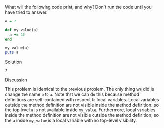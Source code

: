 What will the following code print, and why? Don't run the code until you have tried to answer.

```ruby
a = 7

def my_value(a)
  a += 10
end

my_value(a)
puts a
```

Solution

```
7
```

Discussion

This problem is identical to the previous problem. The only thing we did is change the name `b` to `a`. Note that we can do this because method definitions are self-contained with respect to local variables. Local variables outside the method definition are not visible inside the method definition; so the top level `a` is not available inside `my_value`. Furthermore, local variables inside the method definition are not visible outside the method definition; so the `a` inside `my_value` is a local variable with no top-level visibility.
